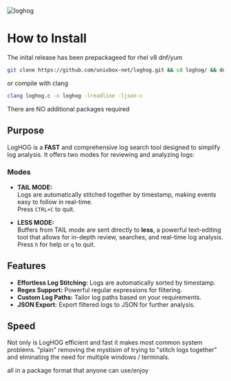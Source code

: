 ![loghog](https://github.com/unixbox-net/loghog/assets/104218206/351322c5-0962-427c-bb4c-2eb3ac3244c1)

# How to Install
The inital release has been prepackageed for rhel v8 dnf/yum

```bash
git clone https://github.com/unixbox-net/loghog.git && cd loghog/ && dnf install -y loghog-1.0.0-1.el8.x86_64.rpm
````

or compile with clang
```bash
clang loghog.c -o loghog -lreadline -ljson-c
```

There are NO additional packages required

## Purpose
LogHOG is a **FAST** and comprehensive log search tool designed to simplify log analysis. It offers two modes for reviewing and analyzing logs:

### Modes
- **TAIL MODE:**  
  Logs are automatically stitched together by timestamp, making events easy to follow in real-time.  
  Press `CTRL+C` to quit.

- **LESS MODE:**  
  Buffers from TAIL mode are sent directly to **less**, a powerful text-editing tool that allows for in-depth review, searches, and real-time log analysis.  
  Press `h` for help or `q` to quit.

## Features
- **Effortless Log Stitching:** Logs are automatically sorted by timestamp.
- **Regex Support:** Powerful regular expressions for filtering.
- **Custom Log Paths:** Tailor log paths based on your requirements.
- **JSON Export:** Export filtered logs to JSON for further analysis.

## Speed
Not only is LogHOG efficient and fast it makes most common system problems.  "plain" removing the mystisim of trying to "stitch logs together" and elminating the need for 
multiple windows / terminals. 

all in a package format that anyone can use/enjoy
